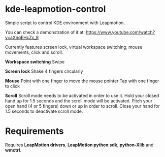 kde-leapmotion-control
======================

Simple script to control KDE environment with Leapmotion.

You can check a demonstration of it at: https://www.youtube.com/watch?v=aXnqEHcZc_8

Currently features screen lock, virtual workspace switching, mouse movements, click and scroll.

**Workspace switching**
Swipe

**Screen lock**
Shake 4 fingers circularly

**Mouse**
Point with one finger to move the mouse pointer
Tap with one finger to click

**Scroll**
Scroll mode needs to be activated in order to use it.
Hold your closed hand up for 1.5 seconds and the scroll mode will be activated.
Pitch your open hand (4 or 5 fingers) down or up in order to scroll.
Close your hand for 1.5 seconds to deactivate scroll mode.


Requirements
============
Requires **LeapMotion drivers**, **LeapMotion python sdk**, **python-Xlib** and **wmctrl**.
